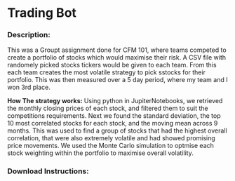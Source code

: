 # Trading Bot

### Description: 
This was a Groupt assignment done for CFM 101, where teams competed to create a portfolio of stocks which would maximise their risk. A CSV file with randomely picked stocks tickers 
would be given to each team. From this each team creates the most volatile strategy to pick sstocks for their portfolio.
This was then measured over a 5 day period, where my team and I won 3rd place. 

**How The strategy works:** Using python in JupiterNotebooks, we retrieved the monthly closing prices of each stock, and filtered them to suit the competitions requirements. 
Next we found the standard deviation, the top 10 most correlated stocks for each stock, and the moving mean across 9 months. This was used to find a group of stocks that had the 
highest overall correlation, that were also extremely volatile and had showed promising price movements. We used the Monte Carlo simulation to optmise each stock weighting within 
the portfolio to maximise overall volatility. 

### Download Instructions: 
